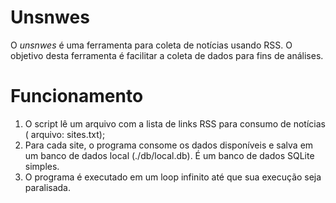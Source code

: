 # Unsnwes

O *unsnwes* é uma ferramenta para coleta de notícias usando RSS.
 O objetivo desta ferramenta é facilitar a coleta de dados para fins de análises.

# Funcionamento

 1. O script lê um arquivo com a lista de links RSS para consumo de notícias ( arquivo: sites.txt);
 2. Para cada site, o programa consome os dados disponíveis e salva em um banco de dados local (./db/local.db). É um banco de dados SQLite simples.
 3. O programa é executado em um loop infinito até que sua execução seja paralisada.